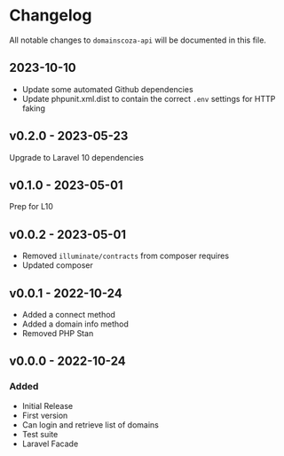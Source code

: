 # Changelog

All notable changes to `domainscoza-api` will be documented in this file.

## 2023-10-10

- Update some automated Github dependencies
- Update phpunit.xml.dist to contain the correct `.env` settings for HTTP faking

## v0.2.0 - 2023-05-23

Upgrade to Laravel 10 dependencies

## v0.1.0 - 2023-05-01

Prep for L10

## v0.0.2 - 2023-05-01

- Removed `illuminate/contracts` from composer requires
- Updated composer

## v0.0.1 - 2022-10-24

- Added a connect method
- Added a domain info method
- Removed PHP Stan

## v0.0.0 - 2022-10-24

### Added

- Initial Release
- First version
- Can login and retrieve list of domains
- Test suite
- Laravel Facade

 
